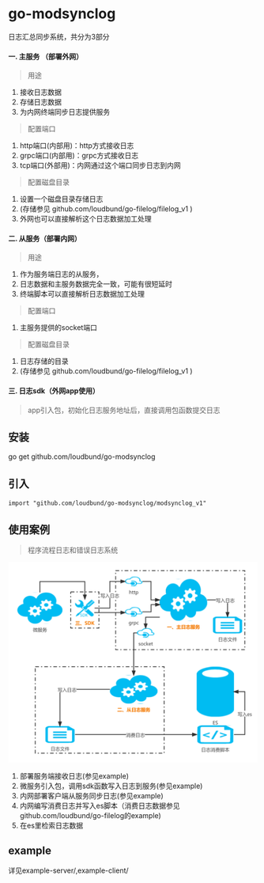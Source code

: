 # go-modsynclog
日志汇总同步系统，共分为3部分
#### 一. 主服务 （部署外网）
>用途
1. 接收日志数据
2. 存储日志数据
3. 为内网终端同步日志提供服务
>配置端口
1. http端口(内部用)：http方式接收日志
2. grpc端口(内部用)：grpc方式接收日志
3. tcp端口(外部用)：内网通过这个端口同步日志到内网
>配置磁盘目录
1. 设置一个磁盘目录存储日志
2. (存储参见 github.com/loudbund/go-filelog/filelog_v1 )
3. 外网也可以直接解析这个日志数据加工处理

#### 二. 从服务（部署内网）
>用途
1. 作为服务端日志的从服务，
2. 日志数据和主服务数据完全一致，可能有很短延时
3. 终端脚本可以直接解析日志数据加工处理
>配置端口
1. 主服务提供的socket端口
>配置磁盘目录
1. 日志存储的目录
2. (存储参见 github.com/loudbund/go-filelog/filelog_v1 )

#### 三. 日志sdk（外网app使用）
> app引入包，初始化日志服务地址后，直接调用包函数提交日志

## 安装
go get github.com/loudbund/go-modsynclog

## 引入
```golang
import "github.com/loudbund/go-modsynclog/modsynclog_v1"
```

## 使用案例
>程序流程日志和错误日志系统

![](doc/flowchart.png)
1. 部署服务端接收日志(参见example)
2. 微服务引入包，调用sdk函数写入日志到服务(参见example)
3. 内网部署客户端从服务同步日志(参见example)
4. 内网编写消费日志并写入es脚本（消费日志数据参见github.com/loudbund/go-filelog的example)
5. 在es里检索日志数据


## example
详见example-server/,example-client/